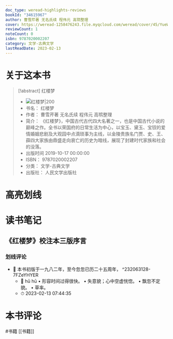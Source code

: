 ```yaml
---
doc_type: weread-highlights-reviews
bookId: "34615967"
author: 曹雪芹著 无名氏续 程伟元 高鹗整理
cover: https://weread-1258476243.file.myqcloud.com/weread/cover/45/YueWen_34615967/t7_YueWen_34615967.jpg
reviewCount: 1
noteCount: 0
isbn: 9787020002207
category: 文学-古典文学
lastReadDate: 2023-02-13
---
```

# 关于这本书
> [!abstract] 红楼梦
> - ![ 红楼梦|200](https://weread-1258476243.file.myqcloud.com/weread/cover/45/YueWen_34615967/t7_YueWen_34615967.jpg)
> - 书名： 红楼梦
> - 作者： 曹雪芹著 无名氏续 程伟元 高鹗整理
> - 简介： 《红楼梦》，中国古代古代四大名著之一，也是中国古代小说的巅峰之作。全书以荣国府的日常生活为中心，以宝玉、黛玉、宝钗的爱情婚姻悲剧及大观园中点滴琐事为主线，以金陵贵族名门贾、史、王、薛四大家族由鼎盛走向衰亡的历史为暗线，展现了封建时代家族和社会的没落。
> - 出版时间 2019-10-17 00:00:00
> - ISBN： 9787020002207
> - 分类： 文学-古典文学
> - 出版社： 人民文学出版社

# 高亮划线

# 读书笔记

## 《红楼梦》校注本三版序言

### 划线评论
- 📌 本书初版于一九八二年，至今忽忽已历二十五周年，  ^232063128-7FZeYHYER
    - 💭 hū hū
• 形容时间过得很快。
• 失意貌；心中空虚恍惚。
• 飘忽不定貌。
• 草率。
    - ⏱ 2023-02-13 07:44:35
   
# 本书评论
#书籍  [[书籍]] 